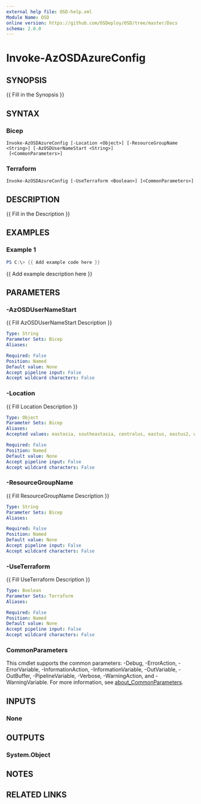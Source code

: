 ```yaml
---
external help file: OSD-help.xml
Module Name: OSD
online version: https://github.com/OSDeploy/OSD/tree/master/Docs
schema: 2.0.0
---
```


# Invoke-AzOSDAzureConfig

## SYNOPSIS
{{ Fill in the Synopsis }}

## SYNTAX

### Bicep
```
Invoke-AzOSDAzureConfig [-Location <Object>] [-ResourceGroupName <String>] [-AzOSDUserNameStart <String>]
 [<CommonParameters>]
```

### Terraform
```
Invoke-AzOSDAzureConfig [-UseTerraform <Boolean>] [<CommonParameters>]
```

## DESCRIPTION
{{ Fill in the Description }}

## EXAMPLES

### Example 1
```powershell
PS C:\> {{ Add example code here }}
```

{{ Add example description here }}

## PARAMETERS

### -AzOSDUserNameStart
{{ Fill AzOSDUserNameStart Description }}

```yaml
Type: String
Parameter Sets: Bicep
Aliases:

Required: False
Position: Named
Default value: None
Accept pipeline input: False
Accept wildcard characters: False
```

### -Location
{{ Fill Location Description }}

```yaml
Type: Object
Parameter Sets: Bicep
Aliases:
Accepted values: eastasia, southeastasia, centralus, eastus, eastus2, westus, northcentralus, southcentralus, northeurope, westeurope, japanwest, japaneast, brazilsouth, australiaeast, australiasoutheast, southindia, centralindia, westindia, canadacentral, canadaeast, uksouth, ukwest, westcentralus, germanywestcentral, norwaywest, norwayeast, brazilsoutheast, westus3, swedencentral

Required: False
Position: Named
Default value: None
Accept pipeline input: False
Accept wildcard characters: False
```

### -ResourceGroupName
{{ Fill ResourceGroupName Description }}

```yaml
Type: String
Parameter Sets: Bicep
Aliases:

Required: False
Position: Named
Default value: None
Accept pipeline input: False
Accept wildcard characters: False
```

### -UseTerraform
{{ Fill UseTerraform Description }}

```yaml
Type: Boolean
Parameter Sets: Terraform
Aliases:

Required: False
Position: Named
Default value: None
Accept pipeline input: False
Accept wildcard characters: False
```

### CommonParameters
This cmdlet supports the common parameters: -Debug, -ErrorAction, -ErrorVariable, -InformationAction, -InformationVariable, -OutVariable, -OutBuffer, -PipelineVariable, -Verbose, -WarningAction, and -WarningVariable. For more information, see [about_CommonParameters](http://go.microsoft.com/fwlink/?LinkID=113216).

## INPUTS

### None

## OUTPUTS

### System.Object
## NOTES

## RELATED LINKS
